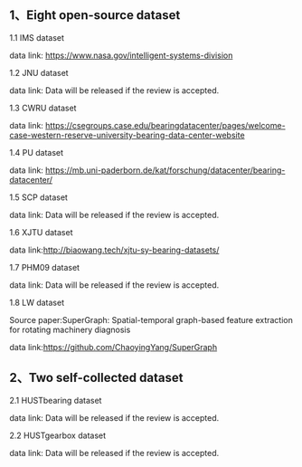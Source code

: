 ## 1、Eight open-source dataset

1.1 IMS dataset

data link: https://www.nasa.gov/intelligent-systems-division

1.2 JNU dataset

data link: Data will be released if the review is accepted.

1.3 CWRU dataset

data link: https://csegroups.case.edu/bearingdatacenter/pages/welcome-case-western-reserve-university-bearing-data-center-website

1.4 PU dataset

data link: https://mb.uni-paderborn.de/kat/forschung/datacenter/bearing-datacenter/

1.5 SCP dataset

data link: Data will be released if the review is accepted.

1.6 XJTU dataset

data link:http://biaowang.tech/xjtu-sy-bearing-datasets/

1.7 PHM09 dataset

data link: Data will be released if the review is accepted.

1.8 LW dataset

Source paper:SuperGraph: Spatial-temporal graph-based feature extraction for rotating machinery diagnosis

data link:https://github.com/ChaoyingYang/SuperGraph

## 2、Two self-collected dataset

2.1 HUSTbearing dataset

data link: Data will be released if the review is accepted.

2.2 HUSTgearbox dataset

data link: Data will be released if the review is accepted.


